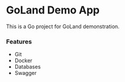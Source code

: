 # GoLand Demo App
This is a Go project for GoLand demonstration.

### Features
- Git
- Docker
- Databases
- Swagger
